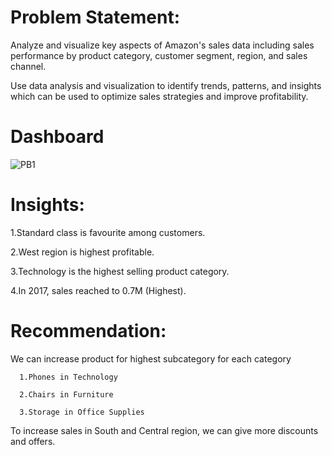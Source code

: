 
# Problem Statement: 
   Analyze and visualize key aspects of Amazon's sales data including sales performance by product category, customer segment, region, and
   sales channel. 

   
   Use data analysis and visualization to identify trends, patterns, and insights which can be used to optimize sales strategies and 
   improve profitability.


# Dashboard 

![PB1](https://github.com/sadafchandnisidd/My-First-Power_Bi-Project/assets/121816441/8b2a699a-8784-49d4-a13e-176350da618e)

# Insights:  
  1.Standard class is favourite among customers.
  
  2.West region is highest profitable.
  
  3.Technology is the highest selling product category.
  
  4.In 2017, sales reached to 0.7M (Highest).

# Recommendation: 
   We can increase product for highest subcategory for each category
   
      1.Phones in Technology
      
      2.Chairs in Furniture
      
      3.Storage in Office Supplies
      
  To increase sales in South and Central region, we can give more discounts and offers.

